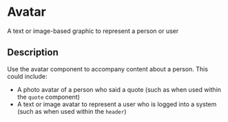 # Avatar
A text or image-based graphic to represent a person or user

## Description
Use the avatar component to accompany content about a person. This could include:

- A photo avatar of a person who said a quote (such as when used within the `quote` component)
- A text or image avatar to represent a user who is logged into a system (such as when used within the `header`)